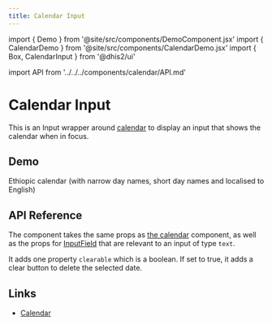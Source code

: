 ```yaml
---
title: Calendar Input
---
```


import { Demo } from '@site/src/components/DemoComponent.jsx'
import { CalendarDemo } from '@site/src/components/CalendarDemo.jsx'
import { Box, CalendarInput } from '@dhis2/ui'

import API from '../../../components/calendar/API.md'

# Calendar Input

This is an Input wrapper around [calendar](./calendar) to display an input that shows the calendar when in focus.

## Demo

Ethiopic calendar (with narrow day names, short day names and localised to English)

<Demo>
    <div className="wrapper">
        <div>
                <CalendarDemo
                        label="Gregorian date (with initial date)"
                        component={CalendarInput}
                        calendar="gregory"
                        locale="en-GB"
                        date="2021-10-13"
                />
        </div>
        <div>
                <CalendarDemo
                        label="Pick a Gregorian date"
                        component={CalendarInput}
                        calendar="gregory"
                />
        </div>
        <div>
                <CalendarDemo
                        label="Pick a Gregorian date (clearable)"
                        component={CalendarInput}
                        calendar="gregory"
                        locale="en-GB"
                        clearable
                />
        </div>
        <div>
                <CalendarDemo
                        label="Pick an Ethiopic date"
                        date="2014-02-03"
                        component={CalendarInput}
                        calendar="ethiopic"
                        locale="en-GB"
                        clearable
                />
        </div>
        <div>
                <CalendarDemo
                        label="Pick an Ethiopic date (not passing date)"
                        component={CalendarInput}
                        calendar="ethiopic"
                        locale="en-GB"
                        clearable
                />
        </div>
        <div>
                <CalendarDemo
                        label="Pick an Ethiopic date (amharic)"
                        component={CalendarInput}
                        calendar="ethiopic"
                        locale="am-ET"
                        clearable
                />
        </div>
        <div>
                <CalendarDemo
                        label="Pick a Nepali date (with date)"
                        component={CalendarInput}
                        calendar="nepali"
                        locale="en-NP"
                        date="2078-06-27"
                        clearable
                />
        </div>
        <div>
                <CalendarDemo
                        label="Pick a Nepali date (english)"
                        component={CalendarInput}
                        calendar="nepali"
                        locale="en-NP"
                        clearable
                />
        </div>
        <div>
                <CalendarDemo
                        label="Pick a Nepali date (nepali)"
                        component={CalendarInput}
                        calendar="nepali"
                        locale="ne-NP"
                        clearable
                />
        </div>
    </div>
    <style jsx>{`
        .wrapper {
            display: flex;
            flex-wrap: wrap;
            gap: 10px;
            overflow-x: scroll;
            justify-content: space-around;
        }
        .wrapper > div {
                /* min-width: 240px */
        }
    `}
    </style>
</Demo>

## API Reference

The component takes the same props as [the calendar](./calendar.md) component, as well as the props for [InputField](./inputfield.md) that are relevant to an input of type `text`.

It adds one property `clearable` which is a boolean. If set to true, it adds a clear button to delete the selected date.

## Links

-   [Calendar](./calendar)
